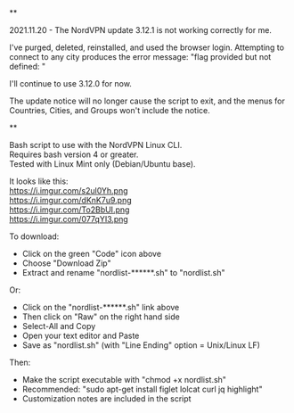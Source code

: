 **    

2021.11.20 - The NordVPN update 3.12.1 is not working correctly for me.

I've purged, deleted, reinstalled, and used the browser login.
Attempting to connect to any city produces the error message:
"flag provided but not defined: "

I'll continue to use 3.12.0 for now.

The update notice will no longer cause the script to exit, and
the menus for Countries, Cities, and Groups won't include 
the notice.

**

Bash script to use with the NordVPN Linux CLI.  
Requires bash version 4 or greater.  
Tested with Linux Mint only (Debian/Ubuntu base).

It looks like this:   
https://i.imgur.com/s2ul0Yh.png   
https://i.imgur.com/dKnK7u9.png   
https://i.imgur.com/To2BbUI.png   
https://i.imgur.com/077qYI3.png   

To download:    
- Click on the green "Code" icon above
- Choose "Download Zip" 
- Extract and rename "nordlist-******.sh" to "nordlist.sh"  

Or:
- Click on the "nordlist-******.sh" link above
- Then click on "Raw" on the right hand side
- Select-All and Copy
- Open your text editor and Paste
- Save as "nordlist.sh" (with "Line Ending" option = Unix/Linux LF)

Then:   
- Make the script executable with "chmod +x nordlist.sh"
- Recommended: "sudo apt-get install figlet lolcat curl jq highlight"
- Customization notes are included in the script


